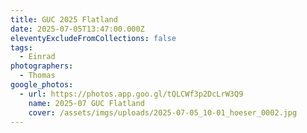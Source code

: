 ```yaml
---
title: GUC 2025 Flatland
date: 2025-07-05T13:47:00.000Z
eleventyExcludeFromCollections: false
tags:
  - Einrad
photographers:
  - Thomas
google_photos:
  - url: https://photos.app.goo.gl/tQLCWf3p2DcLrW3Q9
    name: 2025-07 GUC Flatland
    cover: /assets/imgs/uploads/2025-07-05_10-01_hoeser_0002.jpg
---
```

